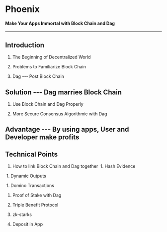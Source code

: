 # Phoenix
#### Make Your Apps Immortal with Block Chain and Dag
-------------------------------------------------------


## Introduction
1. The Beginning of Decentralized World

1. Problems to Familiarize Block Chain

1. Dag --- Post Block Chain


## Solution --- Dag marries Block Chain 
1. Use Block Chain and Dag Properly 

1. More Secure Consensus Algorithmic with Dag


## Advantage --- By using apps, User and Developer make profits


## Technical Points
1. How to link Block Chain and Dag together
  1. Hash Evidence

  1. Dynamic Outputs
  
  1. Domino Transactions 

1. Proof of Stake with Dag

1. Triple Benefit Protocol

1. zk-starks

1. Deposit in App

